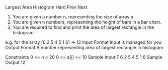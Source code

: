 
Largest Area Histogram
Hard  Prev   Next
1. You are given a number n, representing the size of array a.
2. You are given n numbers, representing the height of bars in a bar chart.
3. You are required to find and print the area of largest rectangle in the histogram.

e.g.
for the array [6 2 5 4 5 1 6] -> 12
Input Format
Input is managed for you
Output Format
A number representing area of largest rectangle in histogram

Constraints
0 <= n < 20
0 <= a[i] <= 10
Sample Input
7
6
2
5
4
5
1
6
Sample Output
12